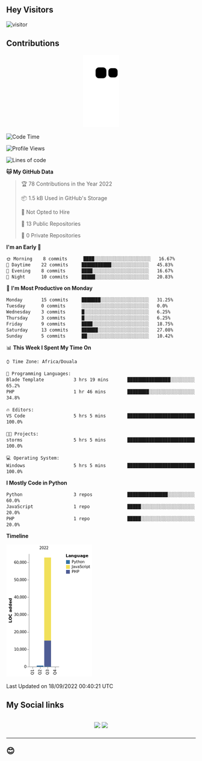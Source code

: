 ## Hey Visitors
![visitor](https://profile-counter.glitch.me/Fotsingboris/count.svg)

## Contributions
<p align="center">
  <img src="https://raw.githubusercontent.com/Fotsingboris/Fotsingboris/output/github-contribution-grid-snake.svg" />
</p>

<!--START_SECTION:waka-->
![Code Time](http://img.shields.io/badge/Code%20Time-148%20hrs%2019%20mins-blue)

![Profile Views](http://img.shields.io/badge/Profile%20Views-0-blue)

![Lines of code](https://img.shields.io/badge/From%20Hello%20World%20I%27ve%20Written-63%20Thousand%20lines%20of%20code-blue)

**🐱 My GitHub Data** 

> 🏆 78 Contributions in the Year 2022
 > 
> 📦 1.5 kB Used in GitHub's Storage 
 > 
> 🚫 Not Opted to Hire
 > 
> 📜 13 Public Repositories 
 > 
> 🔑 0 Private Repositories  
 > 
**I'm an Early 🐤** 

```text
🌞 Morning    8 commits      ████░░░░░░░░░░░░░░░░░░░░░   16.67% 
🌆 Daytime    22 commits     ███████████░░░░░░░░░░░░░░   45.83% 
🌃 Evening    8 commits      ████░░░░░░░░░░░░░░░░░░░░░   16.67% 
🌙 Night      10 commits     █████░░░░░░░░░░░░░░░░░░░░   20.83%

```
📅 **I'm Most Productive on Monday** 

```text
Monday       15 commits     ███████░░░░░░░░░░░░░░░░░░   31.25% 
Tuesday      0 commits      ░░░░░░░░░░░░░░░░░░░░░░░░░   0.0% 
Wednesday    3 commits      █░░░░░░░░░░░░░░░░░░░░░░░░   6.25% 
Thursday     3 commits      █░░░░░░░░░░░░░░░░░░░░░░░░   6.25% 
Friday       9 commits      ████░░░░░░░░░░░░░░░░░░░░░   18.75% 
Saturday     13 commits     ██████░░░░░░░░░░░░░░░░░░░   27.08% 
Sunday       5 commits      ██░░░░░░░░░░░░░░░░░░░░░░░   10.42%

```


📊 **This Week I Spent My Time On** 

```text
⌚︎ Time Zone: Africa/Douala

💬 Programming Languages: 
Blade Template           3 hrs 19 mins       ████████████████░░░░░░░░░   65.2% 
PHP                      1 hr 46 mins        ████████░░░░░░░░░░░░░░░░░   34.8%

🔥 Editors: 
VS Code                  5 hrs 5 mins        █████████████████████████   100.0%

🐱‍💻 Projects: 
storms                   5 hrs 5 mins        █████████████████████████   100.0%

💻 Operating System: 
Windows                  5 hrs 5 mins        █████████████████████████   100.0%

```

**I Mostly Code in Python** 

```text
Python                   3 repos             ███████████████░░░░░░░░░░   60.0% 
JavaScript               1 repo              █████░░░░░░░░░░░░░░░░░░░░   20.0% 
PHP                      1 repo              █████░░░░░░░░░░░░░░░░░░░░   20.0%

```


**Timeline**

![Chart not found](https://raw.githubusercontent.com/Fotsingboris/Fotsingboris/main/charts/bar_graph.png) 


 Last Updated on 18/09/2022 00:40:21 UTC
<!--END_SECTION:waka-->

<h2>My Social links <h2>
<p align="center">
   <a href="https://linkedin.com/in/Fotsingboris-Mathieu"><img src="https://img.shields.io/badge/linkedin-%230077B5.svg?style=for-the-badge&logo=linkedin&logoColor=white"></a>
   <a href="https://instagram.com/Fotsingboris"><img src="https://img.shields.io/badge/instagram-%23E4405F.svg?style=for-the-badge&logo=Instagram&logoColor=white"></a>
  </p>
<hr>
😊
